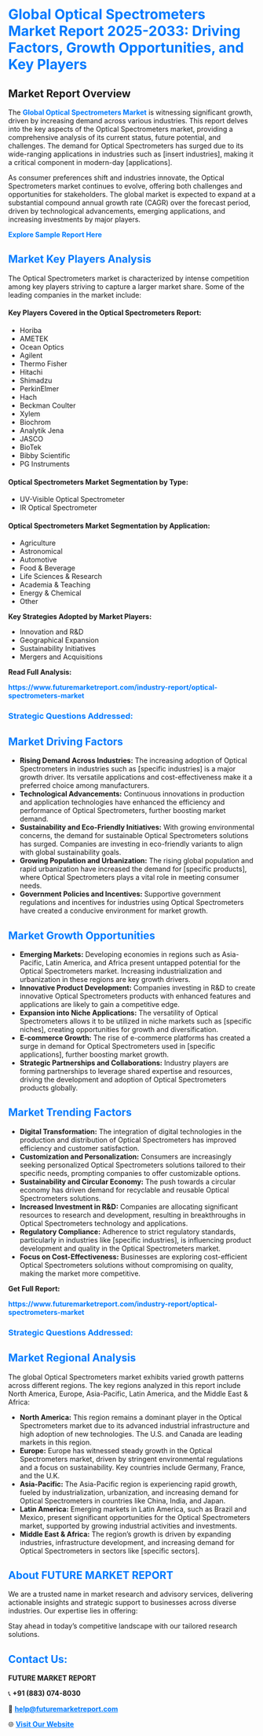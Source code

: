 <h1 style="color: #007BFF;">Global Optical Spectrometers Market Report 2025-2033: Driving Factors, Growth Opportunities, and Key Players</h1>

<section id="overview">
<h2>Market Report Overview</h2>
<p>The <a href="https://www.futuremarketreport.com/industry-report/optical-spectrometers-market" style="color: #007BFF; text-decoration: none;"><strong>Global Optical Spectrometers Market</strong></a> is witnessing significant growth, driven by increasing demand across various industries. This report delves into the key aspects of the Optical Spectrometers market, providing a comprehensive analysis of its current status, future potential, and challenges. The demand for Optical Spectrometers has surged due to its wide-ranging applications in industries such as [insert industries], making it a critical component in modern-day [applications].</p>
<p>As consumer preferences shift and industries innovate, the Optical Spectrometers market continues to evolve, offering both challenges and opportunities for stakeholders. The global market is expected to expand at a substantial compound annual growth rate (CAGR) over the forecast period, driven by technological advancements, emerging applications, and increasing investments by major players.</p>
</section>

<section id="overview">
<p><a href="https://www.futuremarketreport.com/request-sample/reportId=97977" style="color: #007BFF; text-decoration: none;"><strong>Explore Sample Report Here</strong></a></p>
</section>

<section id="key-players">
<h2 style="color: #007BFF;">Market Key Players Analysis</h2>
<p>The Optical Spectrometers market is characterized by intense competition among key players striving to capture a larger market share. Some of the leading companies in the market include:</p>
<h4>Key Players Covered in the Optical Spectrometers Report:</h4>
<ul><li>Horiba</li><li>AMETEK</li><li>Ocean Optics</li><li>Agilent</li><li>Thermo Fisher</li><li>Hitachi</li><li>Shimadzu</li><li>PerkinElmer</li><li>Hach</li><li>Beckman Coulter</li><li>Xylem</li><li>Biochrom</li><li>Analytik Jena</li><li>JASCO</li><li>BioTek</li><li>Bibby Scientific</li><li>PG Instruments</li></ul>
<h4>Optical Spectrometers Market Segmentation by Type:</h4>
<ul><li>UV-Visible Optical Spectrometer</li><li>IR Optical Spectrometer</li></ul>

<h4>Optical Spectrometers Market Segmentation by Application:</h4>
<ul><li>Agriculture</li><li>Astronomical</li><li>Automotive</li><li>Food &amp; Beverage</li><li>Life Sciences &amp; Research</li><li>Academia &amp; Teaching</li><li>Energy &amp; Chemical</li><li>Other</li></ul>
<p><strong>Key Strategies Adopted by Market Players:</strong></p>
<ul>
<li>Innovation and R&D</li>
<li>Geographical Expansion</li>
<li>Sustainability Initiatives</li>
<li>Mergers and Acquisitions</li>
</ul>
</section>

<section>
<p><strong>Read Full Analysis: </strong></p><a href="https://www.futuremarketreport.com/industry-report/optical-spectrometers-market" style="color: #007BFF; text-decoration: none;"><strong>https://www.futuremarketreport.com/industry-report/optical-spectrometers-market</strong></a>
<h3 style="color: #007BFF;">Strategic Questions Addressed:</h3>
</section>

<section id="driving-factors">
<h2 style="color: #007BFF;">Market Driving Factors</h2>
<ul>
<li><strong>Rising Demand Across Industries:</strong> The increasing adoption of Optical Spectrometers in industries such as [specific industries] is a major growth driver. Its versatile applications and cost-effectiveness make it a preferred choice among manufacturers.</li>
<li><strong>Technological Advancements:</strong> Continuous innovations in production and application technologies have enhanced the efficiency and performance of Optical Spectrometers, further boosting market demand.</li>
<li><strong>Sustainability and Eco-Friendly Initiatives:</strong> With growing environmental concerns, the demand for sustainable Optical Spectrometers solutions has surged. Companies are investing in eco-friendly variants to align with global sustainability goals.</li>
<li><strong>Growing Population and Urbanization:</strong> The rising global population and rapid urbanization have increased the demand for [specific products], where Optical Spectrometers plays a vital role in meeting consumer needs.</li>
<li><strong>Government Policies and Incentives:</strong> Supportive government regulations and incentives for industries using Optical Spectrometers have created a conducive environment for market growth.</li>
</ul>
</section>

<section id="growth-opportunities">
<h2 style="color: #007BFF;">Market Growth Opportunities</h2>
<ul>
<li><strong>Emerging Markets:</strong> Developing economies in regions such as Asia-Pacific, Latin America, and Africa present untapped potential for the Optical Spectrometers market. Increasing industrialization and urbanization in these regions are key growth drivers.</li>
<li><strong>Innovative Product Development:</strong> Companies investing in R&D to create innovative Optical Spectrometers products with enhanced features and applications are likely to gain a competitive edge.</li>
<li><strong>Expansion into Niche Applications:</strong> The versatility of Optical Spectrometers allows it to be utilized in niche markets such as [specific niches], creating opportunities for growth and diversification.</li>
<li><strong>E-commerce Growth:</strong> The rise of e-commerce platforms has created a surge in demand for Optical Spectrometers used in [specific applications], further boosting market growth.</li>
<li><strong>Strategic Partnerships and Collaborations:</strong> Industry players are forming partnerships to leverage shared expertise and resources, driving the development and adoption of Optical Spectrometers products globally.</li>
</ul>
</section>

<section id="trending-factors">
<h2 style="color: #007BFF;">Market Trending Factors</h2>
<ul>
<li><strong>Digital Transformation:</strong> The integration of digital technologies in the production and distribution of Optical Spectrometers has improved efficiency and customer satisfaction.</li>
<li><strong>Customization and Personalization:</strong> Consumers are increasingly seeking personalized Optical Spectrometers solutions tailored to their specific needs, prompting companies to offer customizable options.</li>
<li><strong>Sustainability and Circular Economy:</strong> The push towards a circular economy has driven demand for recyclable and reusable Optical Spectrometers solutions.</li>
<li><strong>Increased Investment in R&D:</strong> Companies are allocating significant resources to research and development, resulting in breakthroughs in Optical Spectrometers technology and applications.</li>
<li><strong>Regulatory Compliance:</strong> Adherence to strict regulatory standards, particularly in industries like [specific industries], is influencing product development and quality in the Optical Spectrometers market.</li>
<li><strong>Focus on Cost-Effectiveness:</strong> Businesses are exploring cost-efficient Optical Spectrometers solutions without compromising on quality, making the market more competitive.</li>
</ul>
</section>

<section>
<p><strong>Get Full Report: </strong></p><a href="https://www.futuremarketreport.com/industry-report/optical-spectrometers-market" style="color: #007BFF; text-decoration: none;"><strong>https://www.futuremarketreport.com/industry-report/optical-spectrometers-market</strong></a>
<h3 style="color: #007BFF;">Strategic Questions Addressed:</h3>
</section>


<section id="regional-analysis">
<h2 style="color: #007BFF;">Market Regional Analysis</h2>
<p>The global Optical Spectrometers market exhibits varied growth patterns across different regions. The key regions analyzed in this report include North America, Europe, Asia-Pacific, Latin America, and the Middle East & Africa:</p>
<ul>
<li><strong>North America:</strong> This region remains a dominant player in the Optical Spectrometers market due to its advanced industrial infrastructure and high adoption of new technologies. The U.S. and Canada are leading markets in this region.</li>
<li><strong>Europe:</strong> Europe has witnessed steady growth in the Optical Spectrometers market, driven by stringent environmental regulations and a focus on sustainability. Key countries include Germany, France, and the U.K.</li>
<li><strong>Asia-Pacific:</strong> The Asia-Pacific region is experiencing rapid growth, fueled by industrialization, urbanization, and increasing demand for Optical Spectrometers in countries like China, India, and Japan.</li>
<li><strong>Latin America:</strong> Emerging markets in Latin America, such as Brazil and Mexico, present significant opportunities for the Optical Spectrometers market, supported by growing industrial activities and investments.</li>
<li><strong>Middle East & Africa:</strong> The region’s growth is driven by expanding industries, infrastructure development, and increasing demand for Optical Spectrometers in sectors like [specific sectors].</li>
</ul>
</section>

<footer>
<h2 style="color: #007BFF;">About FUTURE MARKET REPORT</h2>
<p>We are a trusted name in market research and advisory services, delivering actionable insights and strategic support to businesses across diverse industries. Our expertise lies in offering:</p>

<p>Stay ahead in today’s competitive landscape with our tailored research solutions.</p>

<h2 style="color: #007BFF;">Contact Us:</h2>
<p><strong>FUTURE MARKET REPORT</strong></p>
<p>📞 <strong>+91 (883) 074-8030</strong></p>
<p>📧 <strong><a href="mailto:help@futuremarketreport.com" style="color: #007BFF;">help@futuremarketreport.com</a></strong></p>
<p>🌐 <strong><a href="https://www.futuremarketreport.com/" style="color: #007BFF;">Visit Our Website</a></strong></p>
</footer>